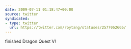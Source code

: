 ```yaml
---
date: 2009-07-11 01:18:47+00:00
source: twitter
syndicated:
- type: twitter
  url: https://twitter.com/roytang/statuses/2577062665/
---
```


finished Dragon Quest V!